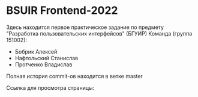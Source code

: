 # BSUIR Frontend-2022
Здесь находится первое практическое задание по предмету "Разработка пользовательских интерфейсов" (БГУИР)
Команда (группа 151002): 
* Бобрик Алексей
* Нафтольский Станислав
* Протченко Владислав

Полная история commit-ов находится в ветке master

Ссылка для просмотра страницы: 
